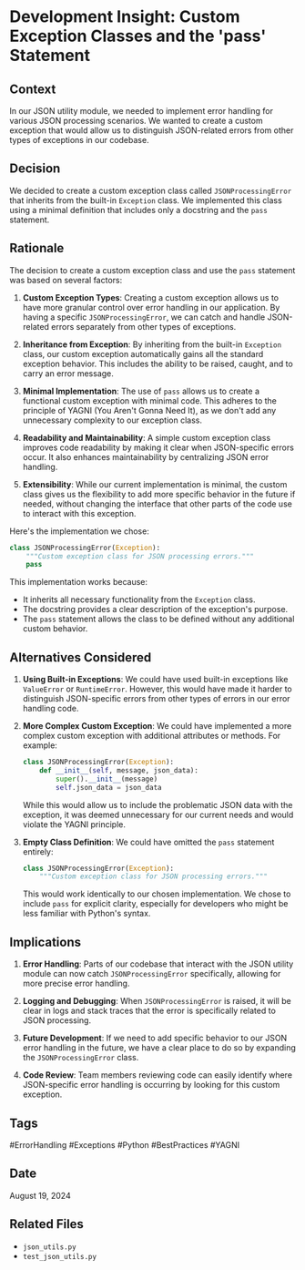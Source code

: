 # Development Insight: Custom Exception Classes and the 'pass' Statement

## Context

In our JSON utility module, we needed to implement error handling for various JSON processing scenarios. We wanted to create a custom exception that would allow us to distinguish JSON-related errors from other types of exceptions in our codebase.

## Decision

We decided to create a custom exception class called `JSONProcessingError` that inherits from the built-in `Exception` class. We implemented this class using a minimal definition that includes only a docstring and the `pass` statement.

## Rationale

The decision to create a custom exception class and use the `pass` statement was based on several factors:

1. **Custom Exception Types**: Creating a custom exception allows us to have more granular control over error handling in our application. By having a specific `JSONProcessingError`, we can catch and handle JSON-related errors separately from other types of exceptions.

2. **Inheritance from Exception**: By inheriting from the built-in `Exception` class, our custom exception automatically gains all the standard exception behavior. This includes the ability to be raised, caught, and to carry an error message.

3. **Minimal Implementation**: The use of `pass` allows us to create a functional custom exception with minimal code. This adheres to the principle of YAGNI (You Aren't Gonna Need It), as we don't add any unnecessary complexity to our exception class.

4. **Readability and Maintainability**: A simple custom exception class improves code readability by making it clear when JSON-specific errors occur. It also enhances maintainability by centralizing JSON error handling.

5. **Extensibility**: While our current implementation is minimal, the custom class gives us the flexibility to add more specific behavior in the future if needed, without changing the interface that other parts of the code use to interact with this exception.

Here's the implementation we chose:

```python
class JSONProcessingError(Exception):
    """Custom exception class for JSON processing errors."""
    pass
```

This implementation works because:

- It inherits all necessary functionality from the `Exception` class.
- The docstring provides a clear description of the exception's purpose.
- The `pass` statement allows the class to be defined without any additional custom behavior.

## Alternatives Considered

1. **Using Built-in Exceptions**: We could have used built-in exceptions like `ValueError` or `RuntimeError`. However, this would have made it harder to distinguish JSON-specific errors from other types of errors in our error handling code.

2. **More Complex Custom Exception**: We could have implemented a more complex custom exception with additional attributes or methods. For example:

   ```python
   class JSONProcessingError(Exception):
       def __init__(self, message, json_data):
           super().__init__(message)
           self.json_data = json_data
   ```

   While this would allow us to include the problematic JSON data with the exception, it was deemed unnecessary for our current needs and would violate the YAGNI principle.

3. **Empty Class Definition**: We could have omitted the `pass` statement entirely:

   ```python
   class JSONProcessingError(Exception):
       """Custom exception class for JSON processing errors."""
   ```

   This would work identically to our chosen implementation. We chose to include `pass` for explicit clarity, especially for developers who might be less familiar with Python's syntax.

## Implications

1. **Error Handling**: Parts of our codebase that interact with the JSON utility module can now catch `JSONProcessingError` specifically, allowing for more precise error handling.

2. **Logging and Debugging**: When `JSONProcessingError` is raised, it will be clear in logs and stack traces that the error is specifically related to JSON processing.

3. **Future Development**: If we need to add specific behavior to our JSON error handling in the future, we have a clear place to do so by expanding the `JSONProcessingError` class.

4. **Code Review**: Team members reviewing code can easily identify where JSON-specific error handling is occurring by looking for this custom exception.

## Tags

#ErrorHandling #Exceptions #Python #BestPractices #YAGNI

## Date

August 19, 2024

## Related Files

- `json_utils.py`
- `test_json_utils.py`
